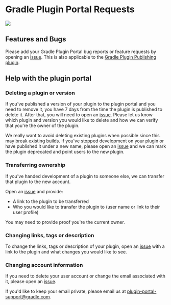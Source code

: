 # Gradle Plugin Portal Requests

<a href="https://status.gradle.com"><img src="https://img.shields.io/badge/dynamic/json?url=https://z8s4n2jmrsl0.statuspage.io/api/v2/components.json&label=Plugin%20Portal&query=$.components[?(@.id==%22p4tbvzzkv494%22)].status&color=green&prefix=Status:%20"></a>
## Features and Bugs

Please add your Gradle Plugin Portal bug reports or feature requests by opening an [issue](https://github.com/gradle/plugin-portal-requests/issues/new/choose).
This is also applicable to the [Gradle Plugin Publishing plugin](https://plugins.gradle.org/plugin/com.gradle.plugin-publish).

## Help with the plugin portal

### Deleting a plugin or version

If you've published a version of your plugin to the plugin portal and you need to remove it, you have 7 days from the time the plugin is published to delete it. After that, you will need to open an [issue](https://github.com/gradle/plugin-portal-requests/issues/new/choose). Please let us know which plugin and version you would like to delete and how we can verify that you're the owner of the plugin.

We really want to avoid deleting existing plugins when possible since this may break existing builds. If you've stopped development on your plugin or have published it under a new name, please open an [issue](https://github.com/gradle/plugin-portal-requests/issues/new/choose) and we can mark the plugin deprecated and point users to the new plugin.

### Transferring ownership

If you've handed development of a plugin to someone else, we can transfer that plugin to the new account.

Open an [issue](https://github.com/gradle/plugin-portal-requests/issues/new/choose) and provide:
- A link to the plugin to be transferred
- Who you would like to transfer the plugin to (user name or link to their user profile)

You may need to provide proof you're the current owner. 

### Changing links, tags or description

To change the links, tags or description of your plugin, open an [issue](https://github.com/gradle/plugin-portal-requests/issues/new/choose) with a link to the plugin and what changes you would like to see.

### Changing account information

If you need to delete your user account or change the email associated with it, please open an [issue](https://github.com/gradle/plugin-portal-requests/issues/new/choose).

If you'd like to keep your email private, please email us at plugin-portal-support@gradle.com. 

